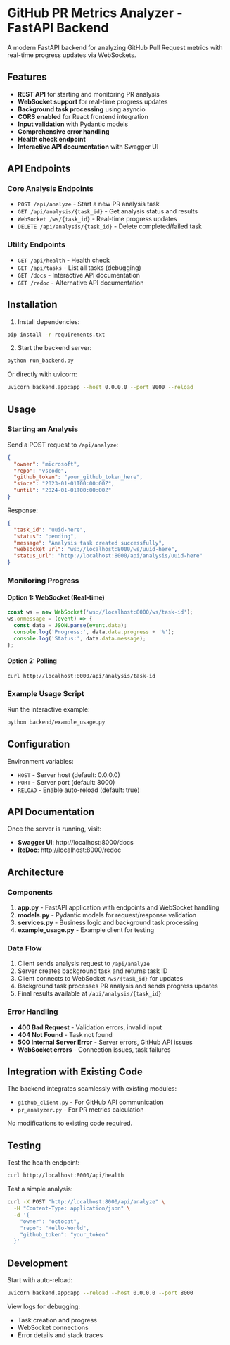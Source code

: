 # GitHub PR Metrics Analyzer - FastAPI Backend

A modern FastAPI backend for analyzing GitHub Pull Request metrics with real-time progress updates via WebSockets.

## Features

- **REST API** for starting and monitoring PR analysis
- **WebSocket support** for real-time progress updates
- **Background task processing** using asyncio
- **CORS enabled** for React frontend integration
- **Input validation** with Pydantic models
- **Comprehensive error handling**
- **Health check endpoint**
- **Interactive API documentation** with Swagger UI

## API Endpoints

### Core Analysis Endpoints

- `POST /api/analyze` - Start a new PR analysis task
- `GET /api/analysis/{task_id}` - Get analysis status and results
- `WebSocket /ws/{task_id}` - Real-time progress updates
- `DELETE /api/analysis/{task_id}` - Delete completed/failed task

### Utility Endpoints

- `GET /api/health` - Health check
- `GET /api/tasks` - List all tasks (debugging)
- `GET /docs` - Interactive API documentation
- `GET /redoc` - Alternative API documentation

## Installation

1. Install dependencies:
```bash
pip install -r requirements.txt
```

2. Start the backend server:
```bash
python run_backend.py
```

Or directly with uvicorn:
```bash
uvicorn backend.app:app --host 0.0.0.0 --port 8000 --reload
```

## Usage

### Starting an Analysis

Send a POST request to `/api/analyze`:

```json
{
  "owner": "microsoft",
  "repo": "vscode",
  "github_token": "your_github_token_here",
  "since": "2023-01-01T00:00:00Z",
  "until": "2024-01-01T00:00:00Z"
}
```

Response:
```json
{
  "task_id": "uuid-here",
  "status": "pending",
  "message": "Analysis task created successfully",
  "websocket_url": "ws://localhost:8000/ws/uuid-here",
  "status_url": "http://localhost:8000/api/analysis/uuid-here"
}
```

### Monitoring Progress

#### Option 1: WebSocket (Real-time)
```javascript
const ws = new WebSocket('ws://localhost:8000/ws/task-id');
ws.onmessage = (event) => {
  const data = JSON.parse(event.data);
  console.log('Progress:', data.data.progress + '%');
  console.log('Status:', data.data.message);
};
```

#### Option 2: Polling
```bash
curl http://localhost:8000/api/analysis/task-id
```

### Example Usage Script

Run the interactive example:
```bash
python backend/example_usage.py
```

## Configuration

Environment variables:
- `HOST` - Server host (default: 0.0.0.0)
- `PORT` - Server port (default: 8000)  
- `RELOAD` - Enable auto-reload (default: true)

## API Documentation

Once the server is running, visit:
- **Swagger UI**: http://localhost:8000/docs
- **ReDoc**: http://localhost:8000/redoc

## Architecture

### Components

1. **app.py** - FastAPI application with endpoints and WebSocket handling
2. **models.py** - Pydantic models for request/response validation
3. **services.py** - Business logic and background task processing
4. **example_usage.py** - Example client for testing

### Data Flow

1. Client sends analysis request to `/api/analyze`
2. Server creates background task and returns task ID
3. Client connects to WebSocket `/ws/{task_id}` for updates
4. Background task processes PR analysis and sends progress updates
5. Final results available at `/api/analysis/{task_id}`

### Error Handling

- **400 Bad Request** - Validation errors, invalid input
- **404 Not Found** - Task not found
- **500 Internal Server Error** - Server errors, GitHub API issues
- **WebSocket errors** - Connection issues, task failures

## Integration with Existing Code

The backend integrates seamlessly with existing modules:
- `github_client.py` - For GitHub API communication
- `pr_analyzer.py` - For PR metrics calculation

No modifications to existing code required.

## Testing

Test the health endpoint:
```bash
curl http://localhost:8000/api/health
```

Test a simple analysis:
```bash
curl -X POST "http://localhost:8000/api/analyze" \
  -H "Content-Type: application/json" \
  -d '{
    "owner": "octocat",
    "repo": "Hello-World", 
    "github_token": "your_token"
  }'
```

## Development

Start with auto-reload:
```bash
uvicorn backend.app:app --reload --host 0.0.0.0 --port 8000
```

View logs for debugging:
- Task creation and progress
- WebSocket connections
- Error details and stack traces